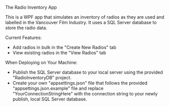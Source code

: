 The Radio Inventory App

This is a WPF app that simulates an inventory of radios as they are used and labelled in the Vancouver Film Industry. It uses a SQL Server database to store the radio data.


Current Features:
- Add radios in bulk in the "Create New Radios" tab
- View existing radios in the "View Radios" tab


When Deploying on Your Machine:
- Publish the SQL Server database to your local server using the provided "RadioInventoryDB" project.
- Create your own "appsettings.json" file that follows the provided "appsettings.json.example" file and replace "YourConnectionStringHere" with the connection string to your newly publish, local SQL Server database.
